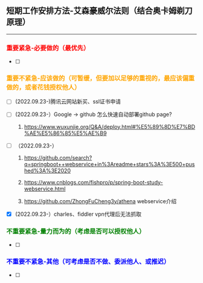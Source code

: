 ## 短期工作安排方法-艾森豪威尔法则（结合奥卡姆剃刀原理）
---
### <span style="color:red">重要紧急-必要做的（最优先）</span>

- [ ] 
### <span style="color:orange">重要不紧急-应该做的（可暂缓，但要加以足够的重视的，最应该偏重做的，或者花钱授权他人）</span>
- [ ] (2022.09.23-)腾讯云网站新买、ssl证书申请
- [ ] (2022.09.23-）Google -> github 怎么快速自动部署github page?
  1. https://www.wuxunjie.org/Q&A/deploy.html#%E5%89%8D%E7%BD%AE%E5%86%85%E5%AE%B9
- [ ] （2022.09.23-）

  1. https://github.com/search?q=springboot++webservice+in%3Areadme+stars%3A%3E500+pushed%3A%3E2020

  2. https://www.cnblogs.com/fishpro/p/spring-boot-study-webservice.html

  3. https://github.com/ZhongFuCheng3y/athena webservice介绍
- [x] (2022.09.23-）charles、fiddler vpn代理后无法抓取

### <span style="color:green">不重要紧急-量力而为的（考虑是否可以授权他人）</span>

- [ ] 

### <span style="color:blue">不重要不紧急-其他（可考虑是否不做、委派他人、或推迟）</span>

- [ ] 
